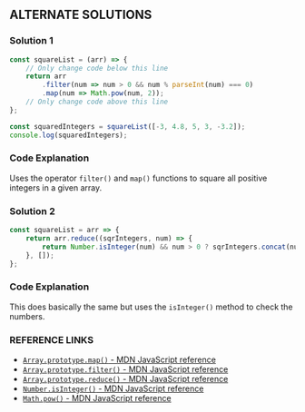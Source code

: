 ## ALTERNATE SOLUTIONS

### Solution 1
```js
const squareList = (arr) => {
    // Only change code below this line 
    return arr
        .filter(num => num > 0 && num % parseInt(num) === 0)
        .map(num => Math.pow(num, 2));
    // Only change code above this line 
};

const squaredIntegers = squareList([-3, 4.8, 5, 3, -3.2]);
console.log(squaredIntegers);
```

### Code Explanation
Uses the operator `filter()` and `map()` functions to square all positive integers in a given array.


### Solution 2
```js
const squareList = arr => {
    return arr.reduce((sqrIntegers, num) => {
        return Number.isInteger(num) && num > 0 ? sqrIntegers.concat(num * num) : sqrIntegers;
    }, []);
};
```

### Code Explanation
This does basically the same but uses the `isInteger()` method to check the numbers.


### REFERENCE LINKS
- [`Array.prototype.map()` - MDN JavaScript reference](https://developer.mozilla.org/en-US/docs/Web/JavaScript/Reference/Global_Objects/Array/map)
- [`Array.prototype.filter()` - MDN JavaScript reference](https://developer.mozilla.org/en-US/docs/Web/JavaScript/Reference/Global_Objects/Array/filter)
- [`Array.prototype.reduce()` - MDN JavaScript reference](https://developer.mozilla.org/en-US/docs/Web/JavaScript/Reference/Global_Objects/Array/Reduce)
- [`Number.isInteger()` - MDN JavaScript reference](https://developer.mozilla.org/en-US/docs/Web/JavaScript/Reference/Global_Objects/Number/isInteger)
- [`Math.pow()` - MDN JavaScript reference](https://developer.mozilla.org/en-US/docs/Web/JavaScript/Reference/Global_Objects/Math/pow)

